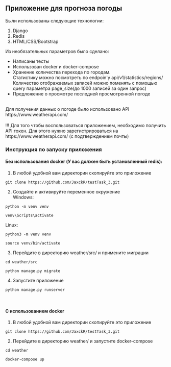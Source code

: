 ## Приложение для прогноза погоды

Были использованы следующие технологии:
1. Django
2. Redis
3. HTML/CSS/Bootstrap


Из необязательных параметров было сделано:
- Написаны тесты
- Использован docker и docker-compose
- Хранение количества перехода по городам. <br>
Статистику можно посмотреть по endpoin'у api/v1/statistics/regions/<br>
Количество отображаемых записей можно поменять с помощью query параметра page_size(до 1000 записей за один запрос)
- Предложение о просмотре последней просмотренной погоде

<br>
Для получения данных о погоде было использовано API https://www.weatherapi.com/
<br><br>
!!! Для того чтобы воспользоваться приложением, необходимо получить API токен. Для этого нужно зарегистрироваться на https://www.weatherapi.com/ (с подтверждением почты)
<br>

### Инструкция по запуску приложения <br>
#### Без использования docker (У вас должен быть установленный redis):
1. В любой удобной вам директории скопируйте это приложение
```angular17html
git clone https://github.com/JaxckR/testTask_3.git
```
2. Создайте и активируйте переменное окружение<br>
Windows:
```angular17html
python -m venv venv
```
```angular17html
venv\Scripts\activate
```
Linux: 
```angular17html
python3 -m venv venv
```
```angular17html
source venv/bin/activate
```
3. Перейдите в директорию weather/src/ и примените миграции
```angular17html
cd weather/src
```
```angular17html
python manage.py migrate
```
4. Запустите приложение
```angular17html
python manage.py runserver
```
<br>

#### С использованием docker
1. В любой удобной вам директории скопируйте это приложение
```angular17html
git clone https://github.com/JaxckR/testTask_3.git
```
2. Перейдите в директорию weather/ и запустите docker-compose
```angular17html
cd weather
```
```angular17html
docker-compose up
```